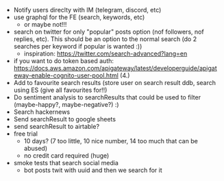 - Notify users direclty with IM (telegram, discord, etc)
- use graphql for the FE (search, keywords, etc)
  - or maybe not!!!
- search on twitter for only "popular" posts option (nof followers, nof replies, etc). This should be an option to the normal search (do 2 searches per keyword if popular is wanted :))
  - inspiration: https://twitter.com/search-advanced?lang=en
- if you want to do token based auth: https://docs.aws.amazon.com/apigateway/latest/developerguide/apigateway-enable-cognito-user-pool.html (4.)
- Add to favourite search results (store user on search result ddb, search using ES (give all favourites for!!)
- Do sentiment analysis to searchResults that could be used to filter (maybe-happy?, maybe-negative?) :)
- Search hackernews
- Send searchResult to google sheets
- send searchResult to airtable?
- free trial
  - 10 days? (7 too little, 10 nice number, 14 too much that can be abused)
  - no credit card required (huge)
- smoke tests that search social media
  - bot posts twit with uuid and then we search for it
